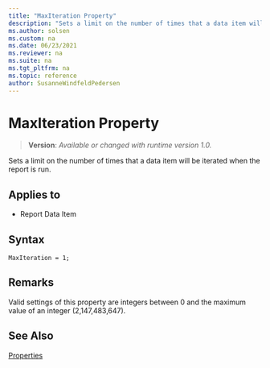 ```yaml
---
title: "MaxIteration Property"
description: "Sets a limit on the number of times that a data item will be iterated when the report is run."
ms.author: solsen
ms.custom: na
ms.date: 06/23/2021
ms.reviewer: na
ms.suite: na
ms.tgt_pltfrm: na
ms.topic: reference
author: SusanneWindfeldPedersen
---
```

[//]: # (START>DO_NOT_EDIT)
[//]: # (IMPORTANT:Do not edit any of the content between here and the END>DO_NOT_EDIT.)
[//]: # (Any modifications should be made in the .xml files in the ModernDev repo.)
# MaxIteration Property
> **Version**: _Available or changed with runtime version 1.0._

Sets a limit on the number of times that a data item will be iterated when the report is run.

## Applies to
-   Report Data Item

[//]: # (IMPORTANT: END>DO_NOT_EDIT)

## Syntax

```AL
MaxIteration = 1;
```
  
## Remarks

Valid settings of this property are integers between 0 and the maximum value of an integer (2,147,483,647).  
  
## See Also  

[Properties](devenv-properties.md)
